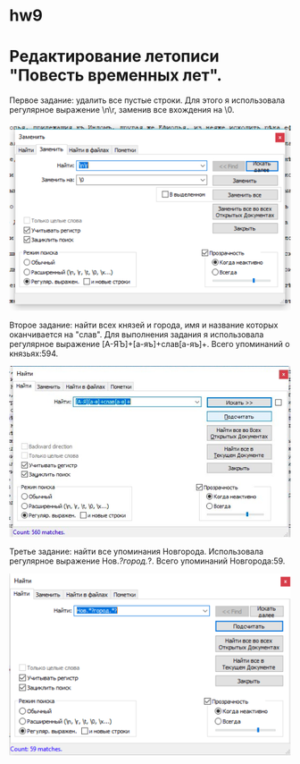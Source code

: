 # hw9
# Редактирование летописи "Повесть временных лет".
Первое задание: удалить все пустые строки.
Для этого я использовала регулярное выражение \n\r, заменив все вхождения на \0.

![alt-текст](https://github.com/SofiyaRastorgueva/hw9/blob/master/%D0%A1%D0%BD%D0%B8%D0%BC%D0%BE%D0%BA%20%D1%8D%D0%BA%D1%80%D0%B0%D0%BD%D0%B0%202018-06-01%20%D0%B2%201.40.32.png)


Второе задание: найти всех князей и города, имя и название которых оканчивается на "слав". 
Для выполнения задания я использовала регулярное выражение [А-ЯЪ]+[а-яъ]+слав[а-яъ]+. Всего упоминаний о князьях:594.

![alt-текст](https://github.com/SofiyaRastorgueva/hw9/blob/master/%D0%A1%D0%BD%D0%B8%D0%BC%D0%BE%D0%BA%20%D1%8D%D0%BA%D1%80%D0%B0%D0%BD%D0%B0%202018-06-01%20%D0%B2%201.59.11.png)


Третье задание: найти все упоминания Новгорода. 
Использовала регулярное выражение Нов.*?город.*?. Всего упоминаний Новгорода:59.

![alt-текст](https://github.com/SofiyaRastorgueva/hw9/blob/master/%D0%A1%D0%BD%D0%B8%D0%BC%D0%BE%D0%BA%20%D1%8D%D0%BA%D1%80%D0%B0%D0%BD%D0%B0%202018-06-01%20%D0%B2%202.08.16.png)
